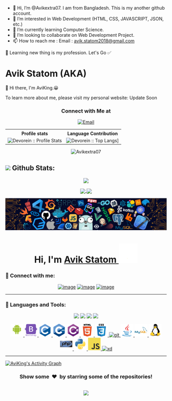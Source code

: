 - 👋 Hi, I’m @Avikextra07. I am from Bangladesh.  This is my another github account.
- 👀 I’m interested in Web Development (HTML, CSS, JAVASCRIPT, JSON, etc.)
- 🌱 I’m currently learning Computer Science.
- 💞️ I’m looking to collaborate on Web Development Project.
- 📫 How to reach me : Email : avik.statom2018@gmail.com

📖 Learning new thing is my profession. Let's Go ✅ 

<!---
Avikextra07/Avikextra07 is a ✨ special ✨ repository because its `README.md` (this file) appears on your GitHub profile.
You can click the Preview link to take a look at your changes.
--->



# Avik Statom (AKA)
:wave: Hi there, I'm AviKing.😀


To learn more about me, please visit my personal website: Update Soon
<h3 align="center"> Connect with Me at </h3>

<p align="center">
<a href="mailto:avik.statom2018@gmail.com"><img alt="Email" src="https://img.shields.io/badge/Gmail-avik.statom2018@gmail.com-red?style=flat&logo=gmail"></a>
</p>

<p align="center">
   <table>
      <tr>
       <th>Profile stats  </th>
       <th>Language Contribution</th>
     </tr>
      <tr>
       <td><img alt="Devorein :: Profile Stats" src="https://github-readme-stats.vercel.app/api?username=Avikextra07&show_icons=true&theme=dark"> </td>
       <td><img alt="Devorein :: Top Langs]" src="https://github-readme-stats.vercel.app/api/top-langs/?username=kishormorol&langs_count=10&theme=tokyonight&layout=compact&hide=html"> </td>
     </tr>
   </table>
</p>


<p align="center"> <img src="https://komarev.com/ghpvc/?username=Avikextra07&label=Profile%20views&color=0e75b6&style=flat" alt="Avikextra07" /> </p> 

## <img src="https://media.giphy.com/media/ZCN6F3FAkwsyOGU2RS/giphy.gif" width="40"> **Github Stats:**

<p align="center">
   <img align="center" src="https://github-readme-streak-stats.herokuapp.com/?user=Avikextra07&theme=algolia&hide_border=false"/>
</p>

 <p align="center">
  <a href="https://github.com/Avikextra07">
   <img width="430" align="center" src="https://github-readme-stats.vercel.app/api?username=Avikextra07&show_icons=true&theme=algolia&count_private=true">
  </a>
  <a href="https://github.com/Avikextra07">
    <img align="center" src="https://github-readme-stats.anuraghazra1.vercel.app/api/top-langs/?username=Avikextra07&layout=compact&theme=algolia&langs_count=6" />
  </a>
 </p>
<p align="center"><img src="https://raw.githubusercontent.com/mdabusufian/MdAbuSufian/main/assets/header.png"></p>


<h1 align="center">Hi, I'm <a href="https://github.com/Avikextra07">Avik Statom <a><img src="https://github.com/Kathryn-Jie/Kathryn-Jie/blob/main/wave.gif" width="60px"/></h1>




  
### 🤝 Connect with me:


<div align="center">

[![image](https://img.shields.io/badge/LinkedIn-0077B5?style=for-the-badge&logo=linkedin&logoColor=white)](https://www.linkedin.com)
[![image](https://img.shields.io/badge/Facebook-1877F2?style=for-the-badge&logo=facebook&logoColor=white)](https://www.facebook.com)
[![image](https://img.shields.io/badge/Gmail-D14836?style=for-the-badge&logo=gmail&logoColor=white)](mailto:as.avik.statom2018@gmail.com)

</div>


---

### 🎯 Languages and Tools:


<div align="center">
 <img src="https://img.shields.io/badge/Java%20-%23E00033.svg?&style=for-the-badge&logo=java&logoColor=white">   <img src="https://img.shields.io/badge/c++%20-%2300599C.svg?&style=for-the-badge&logo=c%2B%2B&logoColor=white">    <img src="https://img.shields.io/badge/git%20-%23F05032.svg?&style=for-the-badge&logo=git&logoColor=white"/>   <img src="http://img.shields.io/badge/-VS%20Code-000000?style=for-the-badge&logo=Visual-studio-code&logoColor=blue">             
</div>



<p align="center"> <a href="https://developer.android.com" target="_blank"> <img src="https://raw.githubusercontent.com/devicons/devicon/master/icons/android/android-original-wordmark.svg" alt="android" width="40" height="40"/> </a> <a href="https://getbootstrap.com" target="_blank"> <img src="https://raw.githubusercontent.com/devicons/devicon/master/icons/bootstrap/bootstrap-plain-wordmark.svg" alt="bootstrap" width="40" height="40"/> </a> <a href="https://www.cprogramming.com/" target="_blank"> <img src="https://raw.githubusercontent.com/devicons/devicon/master/icons/c/c-original.svg" alt="c" width="40" height="40"/> </a> <a href="https://www.w3schools.com/cpp/" target="_blank"> <img src="https://raw.githubusercontent.com/devicons/devicon/master/icons/cplusplus/cplusplus-original.svg" alt="cplusplus" width="40" height="40"/> </a> <a href="https://www.w3schools.com/cs/" target="_blank"> <img src="https://raw.githubusercontent.com/devicons/devicon/master/icons/csharp/csharp-original.svg" alt="csharp" width="40" height="40"/> </a>  <a href="https://www.w3.org/html/" target="_blank"> <img src="https://raw.githubusercontent.com/devicons/devicon/master/icons/html5/html5-original-wordmark.svg" alt="html5" width="40" height="40"/> </a> <a href="https://www.w3schools.com/css/" target="_blank"> <img src="https://raw.githubusercontent.com/devicons/devicon/master/icons/css3/css3-original-wordmark.svg" alt="css3" width="40" height="40"/> </a> <a href="https://git-scm.com/" target="_blank"> <img src="https://www.vectorlogo.zone/logos/git-scm/git-scm-icon.svg" alt="git" width="40" height="40"/> </a>  <a href="https://www.java.com" target="_blank"> <img src="https://raw.githubusercontent.com/devicons/devicon/master/icons/java/java-original.svg" alt="java" width="40" height="40"/> </a> <a href="https://www.mysql.com/" target="_blank"> <img src="https://raw.githubusercontent.com/devicons/devicon/master/icons/mysql/mysql-original-wordmark.svg" alt="mysql" width="40" height="40"/> </a>   <a href="https://www.linux.org/" target="_blank"> <img src="https://raw.githubusercontent.com/devicons/devicon/master/icons/linux/linux-original.svg" alt="linux" width="40" height="40"/> </a> <a href="https://www.php.net" target="_blank"> <img src="https://raw.githubusercontent.com/devicons/devicon/master/icons/php/php-original.svg" alt="php" width="40" height="40"/> </a> <a href="https://www.python.org" target="_blank"> <img src="https://raw.githubusercontent.com/devicons/devicon/master/icons/python/python-original.svg" alt="python" width="40" height="40"/> </a> <a href="https://developer.mozilla.org/en-US/docs/Web/JavaScript" target="_blank"> <img src="https://raw.githubusercontent.com/devicons/devicon/master/icons/javascript/javascript-original.svg" alt="javascript" width="40" height="40"/> </a> <a href="https://www.adobe.com/products/xd.html" target="_blank"> <img src="https://cdn.worldvectorlogo.com/logos/adobe-xd.svg" alt="xd" width="40" height="40"/> </a> </p>

  ---


<a href="https://github.com/Avikextra07/github-readme-activity-graph"><img alt="AviKing's Activity Graph" src="https://activity-graph.herokuapp.com/graph?username=Avikextra07&bg_color=0D1117&color=5BCDEC&line=5BCDEC&point=FFFFFF&hide_border=true" /></a>



<div align="center">
<h3 align="center">Show some &nbsp;❤️&nbsp; by starring some of the repositories!</h3>

  <br>
<img src="https://media.giphy.com/media/jpVnC65DmYeyRL4LHS/giphy.gif" width="20%">
</div>
 
